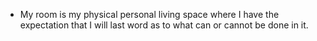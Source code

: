 - My room is my physical personal living space where I have the expectation that I will last word as to what can or cannot be done in it.